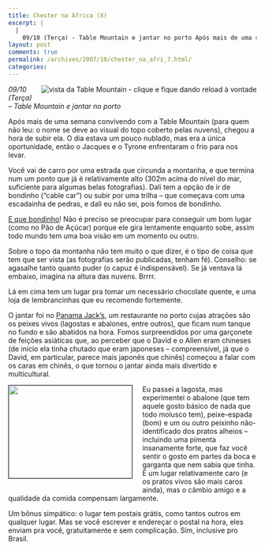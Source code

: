 ```yaml
---
title: Chester na África (X)
excerpt: |
  |
    09/10 (Terça) - Table Mountain e jantar no porto Após mais de uma semana convivendo com a Table Mountain (para quem não leu: o nome se deve ao visual do topo coberto pelas nuvens), chegou a hora de subir ela....
layout: post
comments: true
permalink: /archives/2007/10/chester_na_afri_7.html/
categories:
---
```

[<img border="0" src="http://www.vodacom4me.co.za/vodacom4me-personal-resources/infocam/Cam@10.113.41.21_352x288.jpg" style="float:right; margin-left:10px; margin-bottom: 10px;" title="vista da Table Mountain - clique e fique dando reload à vontade" />][1]*09/10 (Terça) &#8211; Table Mountain e jantar no porto*

Após mais de uma semana convivendo com a Table Mountain (para quem não leu: o nome se deve ao visual do topo coberto pelas nuvens), chegou a hora de subir ela. O dia estava um pouco nublado, mas era a única oportunidade, então o Jacques e o Tyrone enfrentaram o frio para nos levar.

Você vai de carro por uma estrada que circunda a montanha, e que termina num um ponto que já é relativamente alto (302m acima do nível do mar, suficiente para algumas belas fotografias). Dali tem a opção de ir de bondinho (&#8220;cable car&#8221;) ou subir por uma trilha &#8211; que começava com uma escadainha de pedras, e dali eu não sei, pois fomos de bondinho.

[E que bondinho][2]! Não é preciso se preocupar para conseguir um bom lugar (como no Pão de Açúcar) porque ele gira lentamente enquanto sobe, assim todo mundo tem uma boa visão em um momento ou outro.

Sobre o topo da montanha não tem muito o que dizer, é o tipo de coisa que tem que ser vista (as fotografias serão publicadas, tenham fé). Conselho: se agasalhe tanto quanto puder (o capuz é indispensável). Se já ventava lá embaixo, imagina na altura das nuvens. Brrrr.

Lá em cima tem um lugar pra tomar um necessário chocolate quente, e uma loja de lembrancinhas que eu recomendo fortemente.

O jantar foi no [Panama Jack&#8217;s][3], um restaurante no porto cujas atrações são os peixes vivos (lagostas e abalones, entre outros), que ficam num tanque no fundo e são abatidos na hora. Fomos surpreendidos por uma garçonete de feições asiáticas que, ao perceber que o David e o Allen eram chineses (de início ela tinha chutado que eram japoneses &#8211; compreensivel, já que o David, em particular, parece mais japonês que chinês) começou a falar com os caras em chinês, o que tornou o jantar ainda mais divertido e multicultural.

<span class="mt-enclosure mt-enclosure-image"><img text="lagosta do Panama Jack's, após o abate" border="1" src="//chester.me/archives/img/panama_jacks_lagosta.jpg" width="250" height="188" class="mt-image-left" style="float: left; margin: 0 20px 20px 0;" /></span>Eu passei a lagosta, mas experimentei o abalone (que tem aquele gosto básico de nada que todo molusco tem), peixe-espada (bom) e um ou outro peixinho não-identificado dos pratos alheios &#8211; incluindo uma pimenta insanamente forte, que faz você sentir o gosto em partes da boca e garganta que nem sabia que tinha. É um lugar relativamente caro (e os pratos vivos são mais caros ainda), mas o câmbio amigo e a qualidade da comida compensam largamente.

Um bônus simpático: o lugar tem postais grátis, como tantos outros em qualquer lugar. Mas se você escrever e endereçar o postal na hora, eles enviam pra você, gratuitamente e sem complicação. Sim, inclusive pro Brasil.

 [1]: http://www.vodacom4me.co.za/vodacom4me-personal-resources/infocam/Cam@10.113.41.21_352x288.jpg
 [2]: http://www.tablemountain.net/
 [3]: http://www.panamajacks.net/
